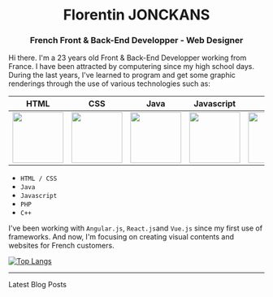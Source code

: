<h1 align="center">Florentin JONCKANS</h1>
<h3 align="center">French Front & Back-End Developper - Web Designer</h3>

Hi there. I'm a 23 years old Front & Back-End Developper working from France. I have been attracted by computering since my high school days. During the last years, I've learned to program and get some graphic renderings through the use of various technologies such as:

| HTML | CSS | Java | Javascript | PHP | C++ |
| :---: | :---: | :---: | :---: | :---: | :---: |
| <img src="https://cdn-icons-png.flaticon.com/512/732/732212.png" width="100"> | <img src="https://cdn-icons-png.flaticon.com/512/732/732190.png" width="100"> | <img src="https://cdn-icons-png.flaticon.com/512/5968/5968282.png" width="100"> | <img src="https://cdn-icons-png.flaticon.com/512/5968/5968292.png" width="100"> | <img src="https://cdn-icons-png.flaticon.com/512/5968/5968332.png" width="100"> | <img src="https://cdn-icons-png.flaticon.com/512/6132/6132222.png" width="100"> |



- `HTML / CSS`
- `Java`
- `Javascript`
- `PHP`
- `C++`

I've been working with `Angular.js`, `React.js`and `Vue.js` since my first use of frameworks. And now, I'm focusing on creating visual contents and websites for French customers.

[![Top Langs](https://github-readme-stats.vercel.app/api/top-langs/?username=FlorentinJonckans&hide_progress=false)](https://github.com/FlorentinJonckans/github-readme-stats)

---

Latest Blog Posts
